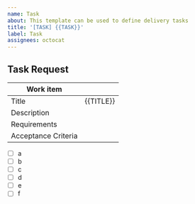 ```yaml
---
name: Task
about: This template can be used to define delivery tasks
title: '[TASK] {{TASK}}'
label: Task
assignees: octocat
---
```


## Task Request

|Work item||
|---|---|
|Title|{{TITLE}}|
|Description||
|Requirements||
|Acceptance Criteria||

- [ ] a
- [ ] b
- [ ] c
- [ ] d
- [ ] e
- [ ] f
